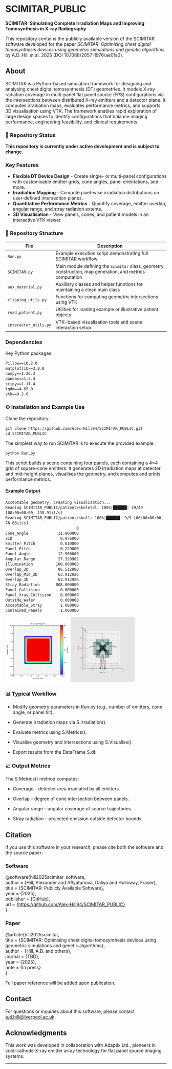 # SCIMITAR_PUBLIC


**SCIMITAR: Simulating Complete Irradiation Maps and Improving Tomosynthesis in X-ray Radiography**

This repository contains the publicly available version of the SCIMITAR software developed for the paper *SCIMITAR: Optimising chest digital tomosynthesis devices using geometric simulations and genetic algorithms* by A.D. Hill et al. 2025 (DOI 10.1088/2057-1976/ae0fa0).

## About

SCIMITAR is a Python-based simulation framework for designing and analysing chest digital tomosynthesis (DT) geometries. It models X-ray radiation coverage in multi-panel flat panel source (FPS) configurations via the intersections between distributed X-ray emitters and a detector plane. It computes irradiation maps, evaluates performance metrics, and supports 3D visualisation using VTK. The framework enables rapid exploration of large design spaces to identify configurations that balance imaging performance, engineering feasibility, and clinical requirements.

### 🚧 Repository Status

**This repository is currently under active development and is subject to change.**

### Key Features

- **Flexible DT Device Design** - Create single- or multi-panel configurations with customisable emitter grids, cone angles, panel orientations, and more.
- **Irradiation Mapping** - Compute pixel-wise irradiation distributions on user-defined intersection planes.
- **Quantitative Performance Metrics** - Quantify coverage, emitter overlap, angular range, and stray radiation extents.
- **3D Visualisation** - View panels, cones, and patient models in an interactive VTK viewer.

### 🧩 Repository Structure

| File                  | Description                                                                                               |
| --------------------- | --------------------------------------------------------------------------------------------------------- |
| `Run.py`              | Example execution script demonstrating full SCIMITAR workflow                                             |
| `SCIMITAR.py`         | Main module defining the `Scimitar` class, geometry construction, map generation, and metrics computation |
| `aux_material.py`     | Auxiliary classes and helper functions for maintaining a clean main class                                 |
| `clipping_utils.py`   | Functions for computing geometric intersections using VTK                                                 |
| `read_patient.py`     | Utilities for loading example or illustrative patient objects                                             |
| `interactor_utils.py` | VTK-based visualisation tools and scene interaction setup                                                 |

### Dependencies

Key Python packages:
``` 
Pillow==10.2.0
matplotlib==3.8.0
numpy==1.26.3
pandas==1.3.4
scipy==1.11.4
tqdm==4.65.0
vtk==9.2.6
```
### ⚙️ Installation and Example Use

Clone the repository:

```
git clone https://github.com/Alex-Hill94/SCIMITAR_PUBLIC.git
cd SCIMITAR_PUBLIC
```

The simplest way to run SCIMITAR is to execute the provided example:

```
python Run.py
```

This script builds a scene containing four panels, each containing a 4×4 grid of square-cone emitters. It generates 2D irradiation maps at detector and mid-height planes, visualises the geometry, and computes and prints performance metrics.

#### Example Output

```
Acceptable geometry, creating visualisation...
Reading SCIMITAR_PUBLIC/patient/skeletal: 100%|██████| 49/49 [00:00<00:00, 138.91it/s]
Reading SCIMITAR_PUBLIC/patient/skull: 100%|██████| 9/9 [00:00<00:00, 76.63it/s]
                               0
Cone_Angle             31.900000
SID                     0.976000
Emitter_Pitch           0.010000
Panel_Pitch             0.229000
Panel_Angle            12.500000
Angular_Range          27.329982
Illumination          100.000000
Overlap_2D             86.512980
Overlap_Mid_2D         63.912926
Overlap_3D             63.912926
Stray_Radiation       808.000000
Panel_Collision         0.000000
Panel_Xray_Collision    0.000000
Outside_Wafer           0.000000
Acceptable_Stray        1.000000
Contained_Panels        1.000000
```

<img src="example_irmap.png" alt="An example irradiation map computed by SCIMITAR" width="200"/>
<img src="example_vtk_view.png" alt="An example VTK visualisation of SCIMITAR scene" width="200"/>

### 📊 Typical Workflow

- Modify geometry parameters in Run.py (e.g., number of emitters, cone angle, or panel tilt).

- Generate irradiation maps via S.Irradiation().

- Evaluate metrics using S.Metrics().

- Visualise geometry and intersections using S.Visualise().

- Export results from the DataFrame S.df.

### 📈 Output Metrics

The S.Metrics() method computes:

- Coverage – detector area irradiated by all emitters.

- Overlap – degree of cone intersection between panels.

- Angular range – angular coverage of source trajectories.

- Stray radiation – projected emission outside detector bounds.


## Citation

If you use this software in your research, please cite both the software and the source paper:

### Software
  
  @software{hill2025scimitar_software,  
  author = {Hill, Alexander and Aflyatunova, Daliya and Holloway, Fraser},  
  title = {SCIMITAR: Publicly Available Software},  
  year = {2025},  
  publisher = {GitHub},  
  url = {https://github.com/Alex-Hill94/SCIMITAR_PUBLIC}  
  }

### Paper

  @article{hill2025scimitar,  
  title = {SCIMITAR: Optimising chest digital tomosynthesis devices using geometric simulations and genetic algorithms},  
  author = {Hill, A.D. and others},  
  journal = {TBD},  
  year = {2025},  
  note = {In press}  
  }  

Full paper reference will be added upon publication.

## Contact

For questions or inquiries about this software, please contact a.d.hill@liverpool.ac.uk.

## Acknowledgments

This work was developed in collaboration with Adaptix Ltd., pioneers in cold-cathode X-ray emitter array technology for flat panel source imaging systems.

---

